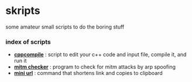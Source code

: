 # skripts

some amateur small scripts to do the boring stuff

### index of scripts

* [**cppcompile**](https://github.com/lordlabuckdas/skripts/tree/master/cppcompile) : script to edit your c++ code and input file, compile it, and run it
* [**mitm checker**](https://github.com/lordlabuckdas/skripts/tree/master/mitmchecker) : program to check for mitm attacks by arp spoofing
* [**mini url**](https://github.com/lordlabuckdas/skripts/tree/master/miniurl) : command that shortens link and copies to clipboard